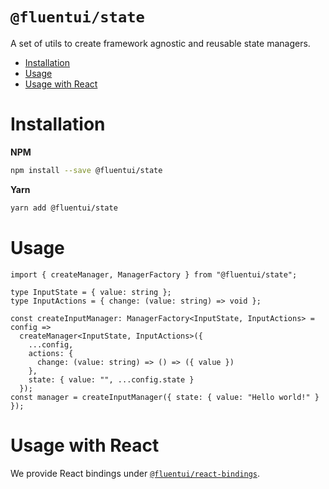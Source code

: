`@fluentui/state`
===

A set of utils to create framework agnostic and reusable state managers.

<!-- START doctoc generated TOC please keep comment here to allow auto update -->
<!-- DON'T EDIT THIS SECTION, INSTEAD RE-RUN doctoc TO UPDATE -->


- [Installation](#installation)
- [Usage](#usage)
- [Usage with React](#usage-with-react)

<!-- END doctoc generated TOC please keep comment here to allow auto update -->

# Installation

**NPM**
```bash
npm install --save @fluentui/state
```

**Yarn**
```bash
yarn add @fluentui/state
```

# Usage

```tsx
import { createManager, ManagerFactory } from "@fluentui/state";

type InputState = { value: string };
type InputActions = { change: (value: string) => void };

const createInputManager: ManagerFactory<InputState, InputActions> = config =>
  createManager<InputState, InputActions>({
    ...config,
    actions: {
      change: (value: string) => () => ({ value })
    },
    state: { value: "", ...config.state }
  });
const manager = createInputManager({ state: { value: "Hello world!" } });
```

# Usage with React

We provide React bindings under [`@fluentui/react-bindings`](https://github.com/stardust-ui/react/tree/master/packages/react-bindings).
